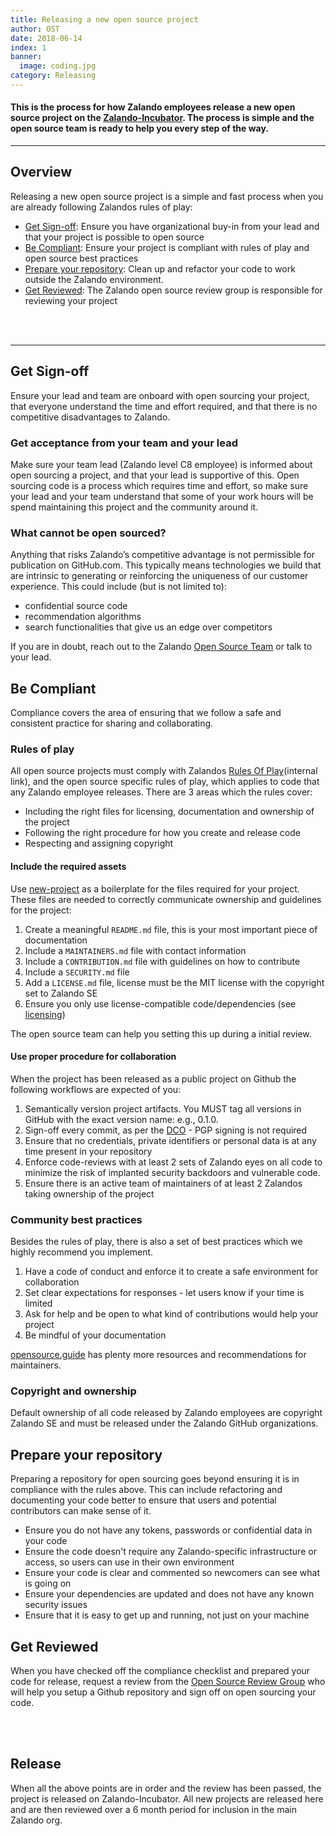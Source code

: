 ```yaml
---
title: Releasing a new open source project
author: OST
date: 2018-06-14
index: 1
banner:
  image: coding.jpg
category: Releasing
---
```


#### This is the process for how Zalando employees release a new open source project on the [Zalando-Incubator](../../resources/github). The process is simple and the open source team is ready to help you every step of the way.

---

## Overview

Releasing a new open source project is a simple and fast process when you are already following Zalandos rules of play:

* [Get Sign-off](#get-sign-off): Ensure you have organizational buy-in from your lead and that your project is possible to open source   
* [Be Compliant](#be-compliant): Ensure your project is compliant with rules of play and open source best practices
* [Prepare your repository](#prepare-your-repository): Clean up and refactor your code to work outside the Zalando environment.
* [Get Reviewed](#get-reviewed): The Zalando open source review group is responsible for reviewing your project


<br>
<a class="dc-btn dc-btn--primary" style="color: white" target="_blank" href="https://goo.gl/forms/ZuykiWZvYZ4OnfzH2">Submit your project for review (internal)</a>


----

## Get Sign-off  
Ensure your lead and team are onboard with open sourcing your project, that everyone understand the time and effort required, and that there is no competitive disadvantages to Zalando.

### Get acceptance from your team and your lead

Make sure your team lead (Zalando level C8 employee) is informed about open sourcing a project, and that your lead is supportive of this. Open sourcing code is a process which requires time and effort, so make sure your lead and your team understand that some of your work hours will be spend maintaining this project and the community around it.

### What cannot be open sourced?

Anything that risks Zalando’s competitive advantage is not permissible for publication on GitHub.com. This typically means technologies we build that are intrinsic to generating or reinforcing the uniqueness of our customer experience. This could include (but is not limited to):

* confidential source code
* recommendation algorithms
* search functionalities that give us an edge over competitors

If you are in doubt, reach out to the Zalando [Open Source Team](/docs/resources/open-source-team/) or talk to your lead.


## Be Compliant

Compliance covers the area of ensuring that we follow a safe and consistent practice for sharing and collaborating.

### Rules of play

All open source projects must comply with Zalandos [Rules Of Play](https://rulesofplay.docs.zalando.net/)(internal link), and the open source specific rules of play, which applies to code that any Zalando employee releases. There are 3 areas which the rules cover:

* Including the right files for licensing, documentation and ownership of the project
* Following the right procedure for how you create and release code
* Respecting and assigning copyright

#### Include the required assets

Use [new-project](https://github.com/zalando-incubator/new-project) as a boilerplate for the files required for your project. These files are needed to correctly communicate ownership and guidelines for the project:

1.  Create a meaningful `README.md` file, this is your most important piece of documentation
2.  Include a `MAINTAINERS.md` file with contact information
3.  Include a `CONTRIBUTION.md` file with guidelines on how to contribute
4.  Include a `SECURITY.md` file
5.  Add a `LICENSE.md` file, license must be the MIT license with the copyright set to Zalando SE
6.  Ensure you only use license-compatible code/dependencies (see [licensing](../../resources/licensing))

The open source team can help you setting this up during a initial review. 

#### Use proper procedure for collaboration

When the project has been released as a public project on Github the following workflows are expected of you:

1.  Semantically version project artifacts. You MUST tag all versions in GitHub with the exact version name: e.g., 0.1.0.
2.  Sign-off every commit, as per the [DCO](https://developercertificate.org/) - PGP signing is not required
3.  Ensure that no credentials, private identifiers or personal data is at any time present in your repository
4.  Enforce code-reviews with at least 2 sets of Zalando eyes on all code to minimize the risk of implanted security backdoors and vulnerable code.
5. Ensure there is an active team of maintainers of at least 2 Zalandos taking ownership of the project


### Community best practices

Besides the rules of play, there is also a set of best practices which we highly recommend you implement.

1.  Have a code of conduct and enforce it to create a safe environment for collaboration
2.  Set clear expectations for responses - let users know if your time is limited
3.  Ask for help and be open to what kind of contributions would help your project
4.  Be mindful of your documentation

[opensource.guide](https://opensource.guide/building-community/) has plenty more resources and recommendations for maintainers.

### Copyright and ownership

Default ownership of all code released by Zalando employees are copyright Zalando SE and must be released under the Zalando GitHub organizations.  

## Prepare your repository

Preparing a repository for open sourcing goes beyond ensuring it is in compliance with the rules above. This can include refactoring and documenting your code better to ensure that users and potential contributors can make sense of it.

* Ensure you do not have any tokens, passwords or confidential data in your code
* Ensure the code doesn't require any Zalando-specific infrastructure or access, so users can use in their own environment
* Ensure your code is clear and commented so newcomers can see what is going on
* Ensure your dependencies are updated and does not have any known security issues
* Ensure that it is easy to get up and running, not just on your machine

## Get Reviewed

When you have checked off the compliance checklist and prepared your code for release, request a review from the [Open Source Review Group](/docs/resources/open-source-review-group/) who will help you setup a Github repository and sign off on open sourcing your code.

<br>
<a class="dc-btn dc-btn--primary" style="color: white" target="_blank" href="https://goo.gl/forms/ZuykiWZvYZ4OnfzH2">Submit your project for review (internal)</a>

## Release

When all the above points are in order and the review has been passed, the project is released
on Zalando-Incubator. All new projects are released here and are then reviewed over a 6 month period for inclusion in the main Zalando org.
